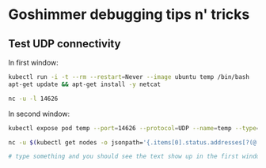 # Goshimmer debugging tips n' tricks

## Test UDP connectivity

In first window:

```bash
kubectl run -i -t --rm --restart=Never --image ubuntu temp /bin/bash
apt-get update && apt-get install -y netcat

nc -u -l 14626
```

In second window:

```bash
kubectl expose pod temp --port=14626 --protocol=UDP --name=temp --type=NodePort

nc -u $(kubectl get nodes -o jsonpath='{.items[0].status.addresses[?(@.type=="ExternalIP")].address}') $(kubectl get service temp --output jsonpath='{.spec.ports[0].nodePort}')

# type something and you should see the text show up in the first window
```
